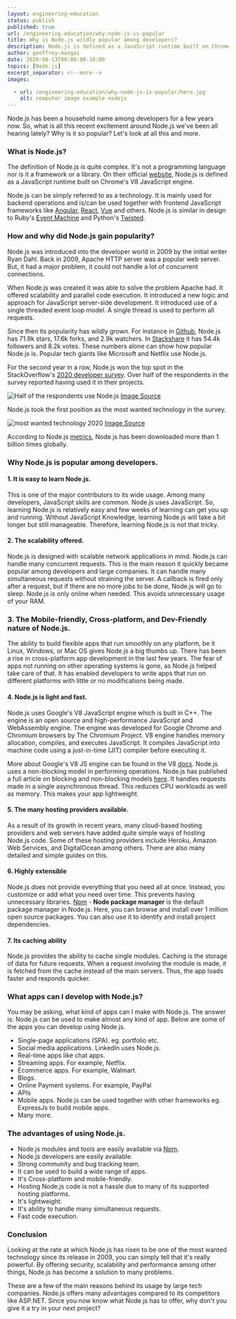 ```yaml
---
layout: engineering-education
status: publish
published: true
url: /engineering-education/why-node-js-is-popular
title: Why is Node.js wildly popular among developers?
description: Node.js is defined as a JavaScript runtime built on Chrome's V8 JavaScript engine. Node.js can be simply referred to as a technology. It is mainly used for backend operations.
author: geoffrey-mungai
date: 2020-08-13T00:00:00-10:00
topics: [Node.js]
excerpt_separator: <!--more-->
images:

  - url: /engineering-education/why-node-js-is-popular/hero.jpg
    alt: computer image example nodejs
---
```

Node.js has been a household name among developers for a few years now. So, what is all this recent excitement around Node.js we've been all hearing lately? Why is it so popular? Let's look at all this and more.
<!--more-->
### What is Node.js?
The definition of Node.js is quite complex. It's not a programming language nor is it a framework or a library. On their official [website](https://nodejs.org/en), Node.js is defined as a JavaScript runtime built on Chrome's V8 JavaScript engine.

Node.js can be simply referred to as a technology. It is mainly used for backend operations and is/can be used together with frontend JavaScript frameworks like [Angular](https://angularjs.org/), [React](https://reactjs.org/), [Vue](https://vuejs.org/) and others. Node.js is similar in design to Ruby's [Event Machine](https://github.com/eventmachine/eventmachine) and Python's [Twisted](https://twistedmatrix.com/trac/).

### How and why did Node.js gain popularity?
Node.js was introduced into the developer world in 2009 by the initial writer Ryan Dahl. Back in 2009, Apache HTTP server was a popular web server. But, it had a major problem, it could not handle a lot of concurrent connections.

When Node.js was created it was able to solve the problem Apache had. It offered scalability and parallel code execution. It introduced a new logic and approach for JavaScript server-side development. It introduced use of a single threaded event loop model. A single thread is used to perform all requests.

Since then its popularity has wildly grown. For instance in [Github](https://github.com/nodejs/node), Node.js has 71.9k stars, 17.6k forks, and 2.9k watchers. In [Stackshare](https://stackshare.io/nodejs) it has 54.4k followers and 8.2k votes. These numbers alone can show how popular Node.js is. Popular tech giants like Microsoft and Netflix use Node.js.

For the second year in a row, Node.js won the top spot in the StackOverflow's [2020 developer survey](https://insights.stackoverflow.com/survey/2020#technology-other-frameworks-libraries-and-tools-all-respondents3). Over half of the respondents in the survey reported having used it in their projects.

![Half of the respondents use Node.js](/engineering-education/why-node-js-is-popular/stackoverflow1.jpg)
[Image Source](https://insights.stackoverflow.com/survey/2020#technology-other-frameworks-libraries-and-tools-all-respondents3)

Node.js took the first position as the most wanted technology in the survey.

![most wanted technology 2020](/engineering-education/why-node-js-is-popular/stackoverflow2.jpg)
[Image Source](https://insights.stackoverflow.com/survey/2020#technology-other-frameworks-libraries-and-tools-all-respondents3)

According to Node.js [metrics](https://nodejs.org/metrics/), Node.js has been downloaded more than 1 billion times globally.

### Why Node.js is popular among developers.

#### 1. It is easy to learn Node.js.
This is one of the major contributors to its wide usage.
Among many developers, JavaScript skills are common. Node.js uses JavaScript. So, learning Node.js is relatively easy and few weeks of learning can get you up and running. Without JavaScript Knowledge, learning Node.js will take a bit longer but still manageable. Therefore, learning Node.js is not that tricky.

#### 2. The scalability offered.
Node.js is designed with scalable network applications in mind. Node.js can handle many concurrent requests. This is the main reason it quickly became popular among developers and large companies. It can handle many simultaneous requests without straining the server. A callback is fired only after a request, but if there are no more jobs to be done, Node.js will go to sleep. Node.js is only online when needed. This avoids unnecessary usage of your RAM.

### 3. The Mobile-friendly, Cross-platform, and Dev-Friendly nature of Node.js.
The ability to build flexible apps that run smoothly on any platform, be it Linux, Windows, or Mac OS gives Node.js a big thumbs up. There has been a rise in cross-platform app development in the last few years. The fear of apps not running on other operating systems is gone, as Node.js helped take care of that. It has enabled developers to write apps that run on different platforms with little or no modifications being made.

#### 4. Node.js is light and fast.
Node.js uses Google's V8 JavaScript engine which is built in C++. The engine is an open source and high-performance JavaScript and WebAssembly engine. The engine was developed for Google Chrome and Chromium browsers by The Chromium Project. V8 engine handles memory allocation, compiles, and executes JavaScript. It compiles JavaScript into machine code using a just-in-time (JIT) compiler before executing it.

More about Google's V8 JS engine can be found in the V8 [docs](https://v8.dev/docs). Node.js uses a non-blocking model in performing operations. Node.js has published a full article on blocking and non-blocking models [here](https://nodejs.org/en/docs/guides/blocking-vs-non-blocking/). It handles requests made in a single asynchronous thread. This reduces CPU workloads as well as memory. This makes your app lightweight.

#### 5. The many hosting providers available.
As a result of its growth in recent years, many cloud-based hosting providers and web servers have added quite simple ways of hosting Node.js code. Some of these hosting providers include Heroku, Amazon Web Services, and DigitalOcean among others. There are also many detailed and simple guides on this.

#### 6. Highly extensible
Node.js does not provide everything that you need all at once. Instead, you customize or add what you need over time. This prevents having unnecessary libraries. [Npm](https://www.npmjs.com/) - **Node package manager** is the default package manager in Node.js. Here, you can browse and install over 1 million open source packages. You can also use it to identify and install project dependencies.

#### 7. Its caching ability
Node.js provides the ability to cache single modules. Caching is the storage of data for future requests. When a request involving the module is made, it is fetched from the cache instead of the main servers. Thus, the app loads faster and responds quicker.

### What apps can I develop with Node.js?
You may be asking, what kind of apps can I make with Node.js. The answer is: Node.js can be used to make almost any kind of app. Below are some of the apps you can develop using Node.js.

- Single-page applications (SPA). eg. portfolio etc.
- Social media applications. LinkedIn uses Node.js.
- Real-time apps like chat apps.
- Streaming apps. For example, Netflix.
- Ecommerce apps. For example, Walmart.
- Blogs.
- Online Payment systems. For example, PayPal
- APIs
- Mobile apps. Node.js can be used together with other frameworks eg. ExpressJs to build mobile apps.
- Many more.

### The advantages of using Node.js.
 - Node.js modules and tools are easily available via [Npm](https://www.npmjs.com/).
 - Node.js developers are easily available.
 - Strong community and bug tracking team.
 - It can be used to build a wide range of apps.
 - It's Cross-platform and mobile-friendly.
 - Hosting Node.js code is not a hassle due to many of its supported hosting platforms.
 - It's lightweight.
 - It's ability to handle many simultaneous requests.
 - Fast code execution.

### Conclusion
Looking at the rate at which Node.js has risen to be one of the most wanted technology since its release in 2009, you can simply tell that it's really powerful. By offering security, scalability and performance among other things, Node.js has become a solution to many problems.

These are a few of the main reasons behind its usage by large tech companies. Node.js offers many advantages compared to its competitors like ASP.NET. Since you now know what Node.js has to offer, why don't you give it a try in your next project?

